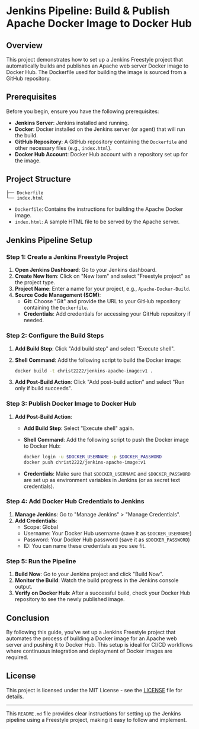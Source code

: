 

# Jenkins Pipeline: Build & Publish Apache Docker Image to Docker Hub

## Overview

This project demonstrates how to set up a Jenkins Freestyle project that automatically builds and publishes an Apache web server Docker image to Docker Hub. The Dockerfile used for building the image is sourced from a GitHub repository.

## Prerequisites

Before you begin, ensure you have the following prerequisites:

- **Jenkins Server**: Jenkins installed and running.
- **Docker**: Docker installed on the Jenkins server (or agent) that will run the build.
- **GitHub Repository**: A GitHub repository containing the `Dockerfile` and other necessary files (e.g., `index.html`).
- **Docker Hub Account**: Docker Hub account with a repository set up for the image.

## Project Structure

```plaintext
├── Dockerfile
└── index.html
```

- `Dockerfile`: Contains the instructions for building the Apache Docker image.
- `index.html`: A sample HTML file to be served by the Apache server.

## Jenkins Pipeline Setup

### Step 1: Create a Jenkins Freestyle Project

1. **Open Jenkins Dashboard**: Go to your Jenkins dashboard.
2. **Create New Item**: Click on "New Item" and select "Freestyle project" as the project type.
3. **Project Name**: Enter a name for your project, e.g., `Apache-Docker-Build`.
4. **Source Code Management (SCM)**:
   - **Git**: Choose "Git" and provide the URL to your GitHub repository containing the `Dockerfile`.
   - **Credentials**: Add credentials for accessing your GitHub repository if needed.

### Step 2: Configure the Build Steps

1. **Add Build Step**: Click "Add build step" and select "Execute shell".
2. **Shell Command**: Add the following script to build the Docker image:

   ```bash
   docker build -t christ2222/jenkins-apache-image:v1 .
   ```

3. **Add Post-Build Action**: Click "Add post-build action" and select "Run only if build succeeds".

### Step 3: Publish Docker Image to Docker Hub

1. **Add Post-Build Action**:
   - **Add Build Step**: Select "Execute shell" again.
   - **Shell Command**: Add the following script to push the Docker image to Docker Hub:

     ```bash
     docker login -u $DOCKER_USERNAME -p $DOCKER_PASSWORD
     docker push christ2222/jenkins-apache-image:v1
     ```

   - **Credentials**: Make sure that `$DOCKER_USERNAME` and `$DOCKER_PASSWORD` are set up as environment variables in Jenkins (or as secret text credentials).

### Step 4: Add Docker Hub Credentials to Jenkins

1. **Manage Jenkins**: Go to "Manage Jenkins" > "Manage Credentials".
2. **Add Credentials**:
   - Scope: Global
   - Username: Your Docker Hub username (save it as `$DOCKER_USERNAME`)
   - Password: Your Docker Hub password (save it as `$DOCKER_PASSWORD`)
   - ID: You can name these credentials as you see fit.

### Step 5: Run the Pipeline

1. **Build Now**: Go to your Jenkins project and click "Build Now".
2. **Monitor the Build**: Watch the build progress in the Jenkins console output.
3. **Verify on Docker Hub**: After a successful build, check your Docker Hub repository to see the newly published image.

## Conclusion

By following this guide, you've set up a Jenkins Freestyle project that automates the process of building a Docker image for an Apache web server and pushing it to Docker Hub. This setup is ideal for CI/CD workflows where continuous integration and deployment of Docker images are required.

## License

This project is licensed under the MIT License - see the [LICENSE](LICENSE) file for details.

---

This `README.md` file provides clear instructions for setting up the Jenkins pipeline using a Freestyle project, making it easy to follow and implement.
